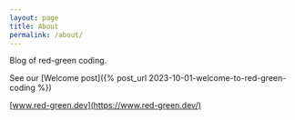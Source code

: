 ```yaml
---
layout: page
title: About
permalink: /about/
---
```


Blog of red-green coding.

See our [Welcome post]({% post_url 2023-10-01-welcome-to-red-green-coding %})

[www.red-green.dev](https://www.red-green.dev/)